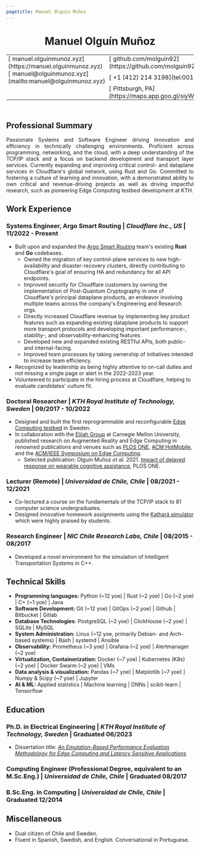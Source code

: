 ```yaml
---
pagetitle: Manuel Olguín Muñoz
...
```


<!-- <script src="https://kit.fontawesome.com/e611f8d768.js" crossorigin="anonymous"  data-auto-a11y="true"></script> -->
<script src="https://use.fontawesome.com/releases/v6.0.0/js/all.js" data-auto-a11y="true" ></script>
<link rel="stylesheet" href="https://fonts.googleapis.com/css?family=Arimo">

<!-- # Manuel Olguín Muñoz -->

<style type="text/css">
  td {
    padding: 0 5px;
  }

  div {
    text-align: justify;
    text-justify: inter-word;
  }
</style>

<header>
  <h1>Manuel Olguín Muñoz</h1>
  <span>
<table>
<tbody>
  <tr>
    <td>[<i class="fas fa-link fa-fw" style="padding-right:5px"></i>manuel.olguinmunoz.xyz](https://manuel.olguinmunoz.xyz)</td>
    <td>[<i class="fa-brands fa-github fa-fw" style="padding-right:5px"></i>github.com/molguin92](https://github.com/molguin92)</td>
    <td>[<i class="fa-brands fa-linkedin fa-fw" style="padding-right:5px"></i>linkedin.com/in/molguin92](https://www.linkedin.com/in/molguin92/)</td>
    <td></td>
  </tr>
  <tr>
    <td>[<i class="fas fa-envelope fa-fw" style="padding-right:5px"></i>manuel@olguinmunoz.xyz](mailto:manuel@olguinmunoz.xyz)</td>
    <td>[<i class="fa-solid fa-phone fa-fw" style="padding-right:5px"></i>+1 (412) 214 3198](tel:0014122143198)</td>
    <td>[<i class="fa-solid fa-phone fa-fw" style="padding-right:5px"></i>+46 73 652 7628](tel:0046736527628)</td>
  </tr>
  <tr>
    <td></td>
    <td>[<i class="fa-solid fa-map-location fa-fw" style="padding-right:5px"></i>Pittsburgh, PA](https://maps.app.goo.gl/siyWtyJLUNSZzDLr5)</td>
    <td>[<i class="fa-solid fa-map-location fa-fw" style="padding-right:5px"></i>Stockholm, SWE](https://goo.gl/maps/2gkFtNR6N4WPFc3c7)</td>
  </tr>
</tbody>
</table>
  </span>
</header>

## Professional Summary
<div>
Passionate Systems and Software Engineer driving innovation and efficiency in technically challenging environments.
Proficient across programming, networking, and the cloud, with a deep understanding of the TCP/IP stack and a focus on backend development and transport layer services.
Currently expanding and improving critical control- and dataplane services in Cloudflare's global network, using Rust and Go.
Committed to fostering a culture of learning and innovation, with a demonstrated ability to own critical and revenue-driving projects as well as driving impactful research, such as pioneering Edge Computing testbed development at KTH.
</div>

## Work Experience

### Systems Engineer, Argo Smart Routing | _Cloudflare Inc., US_ | 11/2022 - Present

* Built upon and expanded the [Argo Smart Routing](https://www.cloudflare.com/application-services/products/argo-smart-routing/) team's existing **Rust** and **Go** codebases.
  * Owned the migration of key control-plane services to new high-availability and disaster-recovery clusters, directly contributing to Cloudflare's goal of ensuring HA and redundancy for all API endpoints.
  * Improved security for Cloudflare customers by owning the implementation of Post-Quantum Cryptography in one of Cloudflare's principal dataplane products, an endeavor involving multiple teams across the company's Engineering and Research orgs.
  * Directly increased Cloudflare revenue by implementing key product features such as expanding existing dataplane products to support more transport protocols and developing important performance-, stability-, and observability-enhancing features.
  * Developed new and expanded existing RESTful APIs, both public- and internal-facing.
  * Improved team processes by taking ownership of initiatives intended to increase team efficiency.
* Recognized by leadership as being highly attentive to on-call duties and not missing a single page or alert in the 2022-2023 year.
* Volunteered to participate in the hiring process at Cloudflare, helping to evaluate candidates' culture fit.

### Doctoral Researcher | _KTH Royal Institute of Technology, Sweden_ | 09/2017 - 10/2022

* Designed and built the first reprogrammable and reconfigurable [Edge Computing testbed](https://manuel.olguinmunoz.xyz/projects/expeca_testbed/) in Sweden.
* In collaboration with the [Elijah Group](https://elijah.cs.cmu.edu/) at Carnegie Mellon University, published research on Augmented Reality and Edge Computing in renowned publications and venues such as [PLOS ONE](https://journals.plos.org/plosone/), [ACM HotMobile](http://www.hotmobile.org/main/), and the [ACM/IEEE Symposium on Edge Computing](http://acm-ieee-sec.org/).
  * Selected publication: Olguín Muñoz _et al._ 2021. [Impact of delayed response on wearable cognitive assistance](https://doi.org/10.1371/journal.pone.0248690), PLOS ONE.

### Lecturer (Remote) | _Universidad de Chile, Chile_ | 08/2021 - 12/2021

* Co-lectured a course on the fundamentals of the TCP/IP stack to 81 computer science undergraduates.
* Designed innovative homework assignments using the [Kathará simulator](https://www.kathara.org/) which were highly praised by students.

### Research Engineer | _NIC Chile Research Labs, Chile_ | 08/2015 - 08/2017

* Developed a novel environment for the simulation of Intelligent Transportation Systems in C++.

## Technical Skills

* **Programming languages:** Python (\~12 yoe) | Rust (\~2 yoe) | Go (\~2 yoe) | C+ (\~1 yoe) | Java
* **Software Development:** Git (\~12 yoe) | GitOps (\~2 yoe) | Github | Bitbucket | Gitlab
* **Database Technologies**: PostgreSQL (\~2 yoe) | ClickHouse (\~2 yoe) | SQLite | MySQL
* **System Administration:** Linux (\~12 yoe, primarily Debian- and Arch-based systems) | Bash | systemd | Ansible
* **Observability:** Prometheus (\~3 yoe) | Grafana (\~2 yoe) | Alertmanager (\~2 yoe)
* **Virtualization, Containerization:** Docker (\~7 yoe) | Kubernetes (K8s) (~2 yoe) | Docker Swarm (\~2 yoe) | VMs
* **Data analysis & visualization:** Pandas (\~7 yoe) | Matplotlib (\~7 yoe) | Numpy \& Scipy (\~7 yoe) | Jupyter
* **AI & ML:** Applied statistics | Machine learning | DNNs | scikit-learn | Tensorflow

## Education

### Ph.D. in Electrical Engineering | _KTH Royal Institute of Technology, Sweden_ | Graduated 06/2023

* Dissertation title: [_An Emulation-Based Performance Evaluation Methodology for Edge Computing and Latency Sensitive Applications_](https://www.diva-portal.org/smash/record.jsf?pid=diva2%3A1758413&dswid=-687)

### Computing Engineer (Professional Degree, equivalent to an M.Sc.Eng.) | _Universidad de Chile, Chile_ | Graduated 08/2017

### B.Sc.Eng. in Computing | _Universidad de Chile, Chile_ | Graduated 12/2014

## Miscellaneous

* Dual citizen of Chile and Sweden.
* Fluent in Spanish, Swedish, and English. Conversational in Portuguese.
